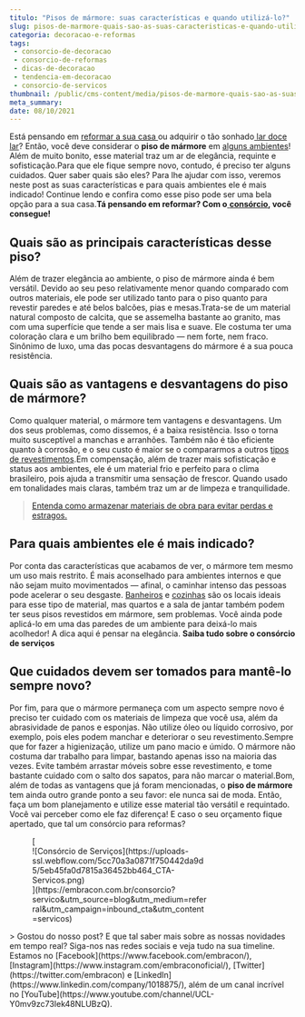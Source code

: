 ```yaml
---
titulo: "Pisos de mármore: suas características e quando utilizá-lo?"
slug: pisos-de-marmore-quais-sao-as-suas-caracteristicas-e-quando-utiliza-lo
categoria: decoracao-e-reformas
tags:
 - consorcio-de-decoracao
 - consorcio-de-reformas
 - dicas-de-decoracao
 - tendencia-em-decoracao
 - consorcio-de-servicos
thumbnail: /public/cms-content/media/pisos-de-marmore-quais-sao-as-suas-caracteristicas-e-quando-utiliza-lo.jpeg
meta_summary: 
date: 08/10/2021
---
```

Está pensando em [reformar a sua casa ](https://www.embracon.com.br/blog/consorcio-reforma-embracon-por-que-e-uma-boa-opcao)ou adquirir o tão sonhado[ lar doce lar](https://www.embracon.com.br/blog/como-construir-a-casa-dos-sonhos-guia-completo)? Então, você deve considerar o **piso de mármore** em [alguns ambientes](https://www.embracon.com.br/blog/5-dicas-para-escolher-os-pisos-de-cada-ambiente-da-casa)! Além de muito bonito, esse material traz um ar de elegância, requinte e sofisticação.Para que ele fique sempre novo, contudo, é preciso ter alguns cuidados. Quer saber quais são eles? Para lhe ajudar com isso, veremos neste post as suas características e para quais ambientes ele é mais indicado! Continue lendo e confira como esse piso pode ser uma bela opção para a sua casa.**Tá pensando em reformar? Com o**[ **consórcio**](https://www.embracon.com.br/)**, você consegue!**

Quais são as principais características desse piso?
---------------------------------------------------

Além de trazer elegância ao ambiente, o piso de mármore ainda é bem versátil. Devido ao seu peso relativamente menor quando comparado com outros materiais, ele pode ser utilizado tanto para o piso quanto para revestir paredes e até belos balcões, pias e mesas.Trata-se de um material natural composto de calcita, que se assemelha bastante ao granito, mas com uma superfície que tende a ser mais lisa e suave. Ele costuma ter uma coloração clara e um brilho bem equilibrado — nem forte, nem fraco. Sinônimo de luxo, uma das pocas desvantagens do mármore é a sua pouca resistência.

Quais são as vantagens e desvantagens do piso de mármore?
---------------------------------------------------------

Como qualquer material, o mármore tem vantagens e desvantagens. Um dos seus problemas, como dissemos, é a baixa resistência. Isso o torna muito susceptível a manchas e arranhões. Também não é tão eficiente quanto à corrosão, e o seu custo é maior se o compararmos a outros [tipos de revestimentos](https://www.embracon.com.br/blog/como-escolher-revestimentos-para-a-sua-casa).Em compensação, além de trazer mais sofisticação e status aos ambientes, ele é um material frio e perfeito para o clima brasileiro, pois ajuda a transmitir uma sensação de frescor. Quando usado em tonalidades mais claras, também traz um ar de limpeza e tranquilidade.

> [Entenda como armazenar materiais de obra para evitar perdas e estragos.](https://www.embracon.com.br/blog/entenda-como-armazenar-materiais-de-obra-para-evitar-perdas-e-estragos)

Para quais ambientes ele é mais indicado?
-----------------------------------------

Por conta das características que acabamos de ver, o mármore tem mesmo um uso mais restrito. É mais aconselhado para ambientes internos e que não sejam muito movimentados — afinal, o caminhar intenso das pessoas pode acelerar o seu desgaste. [Banheiros](https://www.embracon.com.br/blog/reforma-de-banheiro-3-dicas-para-fazer-sem-muita-bagunca) e [cozinhas](https://www.embracon.com.br/blog/como-ter-uma-cozinha-funcional-em-casa) são os locais ideais para esse tipo de material, mas quartos e a sala de jantar também podem ter seus pisos revestidos em mármore, sem problemas. Você ainda pode aplicá-lo em uma das paredes de um ambiente para deixá-lo mais acolhedor! A dica aqui é pensar na elegância. **Saiba tudo sobre o consórcio de serviços**

Que cuidados devem ser tomados para mantê-lo sempre novo?
---------------------------------------------------------

Por fim, para que o mármore permaneça com um aspecto sempre novo é preciso ter cuidado com os materiais de limpeza que você usa, além da abrasividade de panos e esponjas. Não utilize óleo ou líquido corrosivo, por exemplo, pois eles podem manchar e deteriorar o seu revestimento.Sempre que for fazer a higienização, utilize um pano macio e úmido. O mármore não costuma dar trabalho para limpar, bastando apenas isso na maioria das vezes. Evite também arrastar móveis sobre esse revestimento, e tome bastante cuidado com o salto dos sapatos, para não marcar o material.Bom, além de todas as vantagens que já foram mencionadas, o **piso de mármore** tem ainda outro grande ponto a seu favor: ele nunca sai de moda. Então, faça um bom planejamento e utilize esse material tão versátil e requintado. Você vai perceber como ele faz diferença! E caso o seu orçamento fique apertado, que tal um consórcio para reformas?

<figure class="w-richtext-figure-type-image w-richtext-align-center" style="max-width:310px">[<div>![Consórcio de Serviços](https://uploads-ssl.webflow.com/5cc70a3a0871f750442da9d5/5eb45fa0d7815a36452bb464_CTA-Servicos.png)</div>](https://embracon.com.br/consorcio?servico&utm_source=blog&utm_medium=referral&utm_campaign=inbound_cta&utm_content=servicos)</figure>> Gostou do nosso post? E que tal saber mais sobre as nossas novidades em tempo real? Siga-nos nas redes sociais e veja tudo na sua timeline. Estamos no [Facebook](https://www.facebook.com/embracon/), [Instagram](https://www.instagram.com/embraconoficial/), [Twitter](https://twitter.com/embracon) e [LinkedIn](https://www.linkedin.com/company/1018875/), além de um canal incrível no [YouTube](https://www.youtube.com/channel/UCL-Y0mv9zc73Iek48NLUBzQ).
